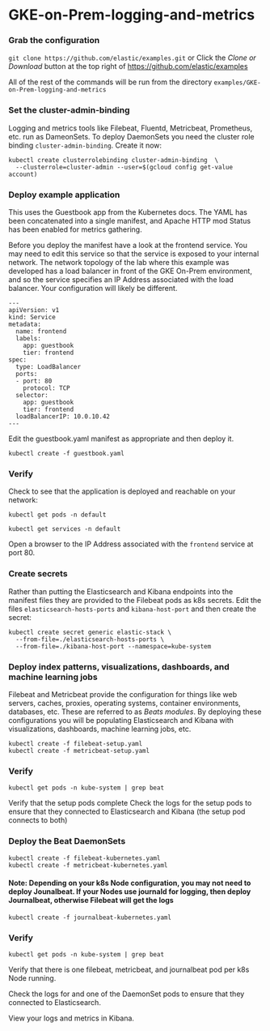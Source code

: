 # GKE-on-Prem-logging-and-metrics

### Grab the configuration
`git clone https://github.com/elastic/examples.git`
or
Click the *Clone or Download* button at the top right of https://github.com/elastic/examples

All of the rest of the commands will be run from the directory `examples/GKE-on-Prem-logging-and-metrics`

### Set the cluster-admin-binding
Logging and metrics tools like Filebeat, Fluentd, Metricbeat, Prometheus, etc. run as DameonSets.  To deploy DaemonSets you need the cluster role binding `cluster-admin-binding`.  Create it now:

```
kubectl create clusterrolebinding cluster-admin-binding  \
  --clusterrole=cluster-admin --user=$(gcloud config get-value account)
```

### Deploy example application
This uses the Guestbook app from the Kubernetes docs.  The YAML has been concatenated into a single manifest, and Apache HTTP mod Status has been enabled for metrics gathering.

Before you deploy the manifest have a look at the frontend service.  You may need to edit this service so that the service is exposed to your internal network.  The network topology of the lab where this example was developed has a load balancer in front of the GKE On-Prem environment, and so the service specifies an IP Address associated with the load balancer.  Your configuration will likely be different.

```
---
apiVersion: v1
kind: Service
metadata:
  name: frontend
  labels:
    app: guestbook
    tier: frontend
spec:
  type: LoadBalancer
  ports:
  - port: 80
    protocol: TCP
  selector:
    app: guestbook
    tier: frontend
  loadBalancerIP: 10.0.10.42
---
```

Edit the guestbook.yaml manifest as appropriate and then deploy it.

`kubectl create -f guestbook.yaml`

### Verify
Check to see that the application is deployed and reachable on your network:

`kubectl get pods -n default`

`kubectl get services -n default`

Open a browser to the IP Address associated with the `frontend` service at port 80.
### Create secrets
Rather than putting the Elasticsearch and Kibana endpoints into the manifest files they are provided to the Filebeat pods as k8s secrets.  Edit the files `elasticsearch-hosts-ports` and `kibana-host-port` and then create the secret:

```
kubectl create secret generic elastic-stack \
  --from-file=./elasticsearch-hosts-ports \
  --from-file=./kibana-host-port --namespace=kube-system
```

### Deploy index patterns, visualizations, dashboards, and machine learning jobs
Filebeat and Metricbeat provide the configuration for things like web servers, caches, proxies, operating systems, container environments, databases, etc.  These are referred to as *Beats modules*.  By deploying these configurations you will be populating Elasticsearch and Kibana with visualizations, dashboards, machine learning jobs, etc.  

```
kubectl create -f filebeat-setup.yaml
kubectl create -f metricbeat-setup.yaml
```

### Verify
`kubectl get pods -n kube-system | grep beat`

Verify that the setup pods complete
Check the logs for the setup pods to ensure that they connected to Elasticsearch and Kibana (the setup pod connects to both)

### Deploy the Beat DaemonSets
```
kubectl create -f filebeat-kubernetes.yaml
kubectl create -f metricbeat-kubernetes.yaml
```
#### Note: Depending on your k8s Node configuration, you may not need to deploy Jounalbeat.  If your Nodes use journald for logging, then deploy Journalbeat, otherwise Filebeat will get the logs
`kubectl create -f journalbeat-kubernetes.yaml`

### Verify
`kubectl get pods -n kube-system | grep beat`

Verify that there is one filebeat, metricbeat, and journalbeat pod per k8s Node running.

Check the logs for and one of the DaemonSet pods to ensure that they connected to Elasticsearch. 

View your logs and metrics in Kibana.
